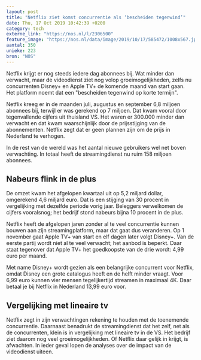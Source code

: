 ```yaml
---
layout: post
title: "Netflix ziet komst concurrentie als ‘bescheiden tegenwind’"
date: Thu, 17 Oct 2019 10:42:39 +0200
category: tech
externe_link: "https://nos.nl/l/2306500"
feature_image: "https://nos.nl/data/image/2019/10/17/585472/1008x567.jpg"
aantal: 350
unieke: 223
bron: "NOS"
---
```


<p>Netflix krijgt er nog steeds iedere dag abonnees bij. Wat minder dan verwacht, maar de videodienst ziet nog volop groeimogelijkheden, zelfs nu concurrenten Disney+ en Apple TV+ de komende maand van start gaan. Het platform noemt dat een "bescheiden tegenwind op korte termijn".</p>
<p>Netflix kreeg er in de maanden juli, augustus en september 6,8 miljoen abonnees bij, terwijl er was gerekend op 7 miljoen. Dat kwam vooral door tegenvallende cijfers uit thuisland VS. Het waren er 300.000 minder dan verwacht en dat kwam waarschijnlijk door de prijsstijging van de abonnementen. Netflix zegt dat er geen plannen zijn om de prijs in Nederland te verhogen.</p>
<p>In de rest van de wereld was het aantal nieuwe gebruikers wel net boven verwachting. In totaal heeft de streamingdienst nu ruim 158 miljoen abonnees.</p>
<h2>Nabeurs flink in de plus</h2>
<p>De omzet kwam het afgelopen kwartaal uit op 5,2 miljard dollar, omgerekend 4,6 miljard euro. Dat is een stijging van 30 procent in vergelijking met dezelfde periode vorig jaar. Beleggers verwelkomen de cijfers vooralsnog; het bedrijf stond nabeurs bijna 10 procent in de plus.</p>
<p>Netflix heeft de afgelopen jaren zonder al te veel concurrentie kunnen bouwen aan zijn streamingplatform, maar dat gaat dus veranderen. Op 1 november gaat Apple TV+ van start en elf dagen later volgt Disney+. Van de eerste partij wordt niet al te veel verwacht; het aanbod is beperkt. Daar staat tegenover dat Apple TV+ het goedkoopste van de drie wordt: 4,99 euro per maand.</p>
<p>Met name Disney+ wordt gezien als een belangrijke concurrent voor Netflix, omdat Disney een grote catalogus heeft en de helft minder vraagt. Voor 6,99 euro kunnen vier mensen tegelijkertijd streamen in maximaal 4K. Daar betaal je bij Netflix in Nederland 13,99 euro voor.</p>
<h2>Vergelijking met lineaire tv</h2>
<p>Netflix zegt in zijn verwachtingen rekening te houden met de toenemende concurrentie. Daarnaast benadrukt de streamingdienst dat het zelf, net als de concurrenten, klein is in vergelijking met lineaire tv in de VS. Het bedrijf ziet daarom nog veel groeimogelijkheden. Of Netflix daar gelijk in krijgt, is afwachten. In ieder geval lopen de analyses over de impact van de videodienst uiteen.</p>
